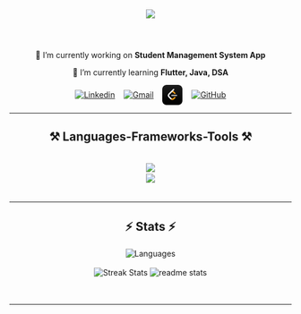 <h1 align="center">
   <img src="https://readme-typing-svg.herokuapp.com/?font=Roboto&size=35&weight=700&pause=700&center=true&vCenter=true&width=500&height=70&color=006AFF&duration=5000&lines=Hi+There!+👋;+I'm+Manish+Kumar+Sharma!;" />
</h1>
<br/>

<div align="center">
    
   🔭 I’m currently working on **Student Management System App**
    
   🌱 I’m currently learning **Flutter, Java, DSA**
</div>

<div align="center">
   <a href="https://www.linkedin.com/in/mks30d" target="_blank">
   <img align="center" src="https://skillicons.dev/icons?i=linkedin" alt="Linkedin" height="35" /></a>
   <span>&nbsp&nbsp</span>
   <a href="mailto:mks30d@gmail.com" target="blank">
   <img align="center" src="https://skillicons.dev/icons?i=gmail" alt="Gmail" height="35" /></a>
   <span>&nbsp&nbsp</span>
   <a href="https://leetcode.com/u/Mks30d/" target="blank">
   <img align="center" src="https://github.com/Mks30d/icons/blob/main/icons/leetcode_logo-modified.png" alt="Leetcode" height="36" /></a>
   <span>&nbsp&nbsp</span>
   <a href="https://github.com/Mks30d" target="blank">
   <img align="center" src="https://skillicons.dev/icons?i=github" alt="GitHub" height="35" /></a>
   <!-- sqlite, safari, google-chrome are other good icon options -->
</div>

<hr/>

<h2 align="center">⚒️ Languages-Frameworks-Tools ⚒️</h2>
<br/>

<div align="center">
  <img src="https://skillicons.dev/icons?i=flutter,java,dart,c,git" />
  <br>
  <img src="https://skillicons.dev/icons?i=html,css,javascript,vscode,androidstudio,idea,github" />

</div>
<br/>

<hr/>

<h2 align="center">⚡ Stats ⚡</h2>

<div align=center>
   <img align="center" src="https://github-readme-stats.vercel.app/api/top-langs?username=mks30d&show_icons=true&theme=transparent&text_color=006aff&border_color=006aff&rank_icon=github&border_radius=10&locale=en&layout=compact&card_width=390" alt="Languages" />
<br>   
<br>

    
   <img width=390 src="https://streak-stats.demolab.com?user=Mks30d&theme=transparent&border=006AFF&border_radius=10&card_height=206&stroke=006AFF" alt="Streak Stats"/>
   <img width=390 src="https://github-readme-stats.vercel.app/api?username=mks30d&count_private=true&show_icons=true&theme=transparent&text_color=006aff&border_color=006aff&rank_icon=github&border_radius=10" alt="readme stats" />
   
</div>
<br/><br/>
<hr/>
<br/>

<!--
   **Mks30d/Mks30d** is a ✨ _special_ ✨ repository because its `README.md` (this file) appears on your GitHub profile.
   
   Here are some ideas to get you started:
   
   - 🔭 I’m currently working on ...
   - 🌱 I’m currently learning ...
   - 👯 I’m looking to collaborate on ...
   - 🤔 I’m looking for help with ...
   - 💬 Ask me about ...
   - 📫 How to reach me: ...
   - 😄 Pronouns: ...
   - ⚡ Fun fact: ...
   -->
